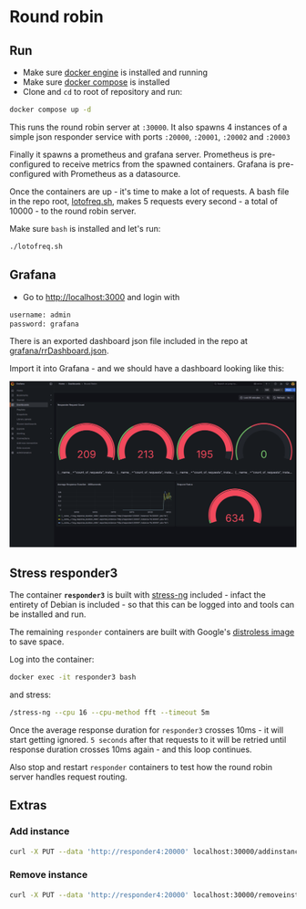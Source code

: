 # Round robin

## Run

- Make sure [docker engine](https://docs.docker.com/engine/install/) is installed and running
- Make sure [docker compose](https://docs.docker.com/compose/install/) is installed
- Clone and `cd` to root of repository and run:

```bash
docker compose up -d
```

This runs the round robin server at `:30000`. It also spawns 4 instances of a simple json responder service with ports `:20000`, `:20001`, `:20002` and `:20003`

Finally it spawns a prometheus and grafana server. Prometheus is pre-configured to receive metrics from the spawned containers. Grafana is pre-configured with Prometheus as a datasource.

Once the containers are up - it's time to make a lot of requests. A bash file in the repo root, [lotofreq.sh](lotofreq.sh), makes 5 requests every second - a total of 10000 - to the round robin server.

Make sure `bash` is installed and let's run:

```bash
./lotofreq.sh
```

## Grafana

- Go to [http://localhost:3000]((http://localhost:3000)) and login with

```env
username: admin
password: grafana
```

There is an exported dashboard json file included in the repo at [grafana/rrDashboard.json](grafana/rrDashboard.json).

Import it into Grafana - and we should have a dashboard looking like this:

![RoundRobin Dashboard](assets/dashboard.png)

## Stress responder3

The container **`responder3`** is built with [stress-ng](https://wiki.ubuntu.com/Kernel/Reference/stress-ng) included - infact the entirety of Debian is included - so that this can be logged into and tools can be installed and run.

The remaining `responder` containers are built with Google's [distroless image](https://github.com/GoogleContainerTools/distroless)  to save space.

Log into the container:

```bash
docker exec -it responder3 bash
```

and stress:

```bash
/stress-ng --cpu 16 --cpu-method fft --timeout 5m
```

Once the average response duration for `responder3` crosses 10ms - it will start getting ignored. `5 seconds` after that requests to it will be retried until response duration crosses 10ms again - and this loop continues.

Also stop and restart `responder` containers to test how the round robin server handles request routing.

## Extras

### Add instance

```bash
curl -X PUT --data 'http://responder4:20000' localhost:30000/addinstance
```

### Remove instance

```bash
curl -X PUT --data 'http://responder4:20000' localhost:30000/removeinstance
```
